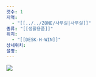 ```yaml
---
갯수: 1
지역:
  - "[[../../ZONE/사무실|사무실]]"
종류: "[[생활용품]]"
위치:
  - "[[DESK-H-WIN]]"
상세위치: 
설명:
---
```


![](http://192.168.50.22/devices/250322_IMG_0058.jpg)
